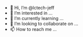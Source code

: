 - 👋 Hi, I’m @lctech-jeff
- 👀 I’m interested in ...
- 🌱 I’m currently learning ...
- 💞️ I’m looking to collaborate on ...
- 📫 How to reach me ...

<!---
lctech-jeff/lctech-jeff is a ✨ special ✨ repository because its `README.md` (this file) appears on your GitHub profile.
You can click the Preview link to take a look at your changes.
--->
